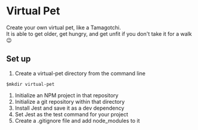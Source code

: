 
# Virtual Pet

Create your own virtual pet, like a Tamagotchi.<br> It is able to get older, get hungry, and get unfit if you don't take it for a walk 😉


## Set up

1. Create a virtual-pet directory from the command line
```
$mkdir virtual-pet
```
1. Initialize an NPM project in that repository
1. Initialize a git repository within that directory
1. Install Jest and save it as a dev dependency
1. Set Jest as the test command for your project
1. Create a .gitignore file and add node_modules to it


